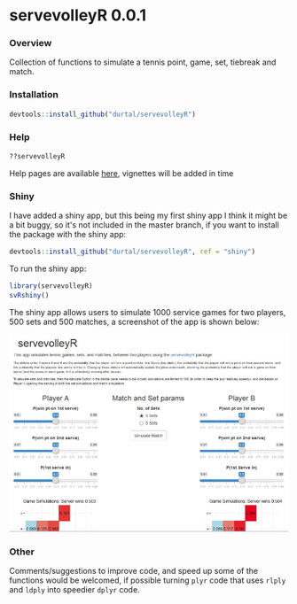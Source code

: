 servevolleyR 0.0.1
==================

### Overview

Collection of functions to simulate a tennis point, game, set, tiebreak and match.  

### Installation

```R
devtools::install_github("durtal/servevolleyR")
```

### Help

```R
??servevolleyR
```

Help pages are available [here](http://durtal.github.io/servevolleyR/), vignettes will be added in time

### Shiny

I have added a shiny app, but this being my first shiny app I think it might be a bit buggy, so it's not included in the master branch, if you want to install the package with the shiny app:

```R
devtools::install_github("durtal/servevolleyR", ref = "shiny")
```

To run the shiny app:

```R
library(servevolleyR)
svRshiny()
```

The shiny app allows users to simulate 1000 service games for two players, 500 sets and 500 matches, a screenshot of the app is shown below:

![](shinyApp.jpg)


### Other

Comments/suggestions to improve code, and speed up some of the functions would be welcomed, if possible turning `plyr` code that uses `rlply` and `ldply` into speedier `dplyr` code.
